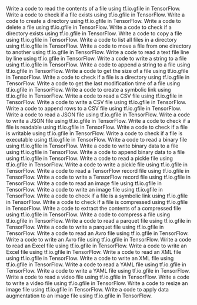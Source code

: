 Write a code to read the contents of a file using tf.io.gfile in TensorFlow.
Write a code to check if a file exists using tf.io.gfile in TensorFlow.
Write a code to create a directory using tf.io.gfile in TensorFlow.
Write a code to delete a file using tf.io.gfile in TensorFlow.
Write a code to check if a directory exists using tf.io.gfile in TensorFlow.
Write a code to copy a file using tf.io.gfile in TensorFlow.
Write a code to list all files in a directory using tf.io.gfile in TensorFlow.
Write a code to move a file from one directory to another using tf.io.gfile in TensorFlow.
Write a code to read a text file line by line using tf.io.gfile in TensorFlow.
Write a code to write a string to a file using tf.io.gfile in TensorFlow.
Write a code to append a string to a file using tf.io.gfile in TensorFlow.
Write a code to get the size of a file using tf.io.gfile in TensorFlow.
Write a code to check if a file is a directory using tf.io.gfile in TensorFlow.
Write a code to get the last modification time of a file using tf.io.gfile in TensorFlow.
Write a code to create a symbolic link using tf.io.gfile in TensorFlow.
Write a code to read a CSV file using tf.io.gfile in TensorFlow.
Write a code to write a CSV file using tf.io.gfile in TensorFlow.
Write a code to append rows to a CSV file using tf.io.gfile in TensorFlow.
Write a code to read a JSON file using tf.io.gfile in TensorFlow.
Write a code to write a JSON file using tf.io.gfile in TensorFlow.
Write a code to check if a file is readable using tf.io.gfile in TensorFlow.
Write a code to check if a file is writable using tf.io.gfile in TensorFlow.
Write a code to check if a file is executable using tf.io.gfile in TensorFlow.
Write a code to read a binary file using tf.io.gfile in TensorFlow.
Write a code to write binary data to a file using tf.io.gfile in TensorFlow.
Write a code to append binary data to a file using tf.io.gfile in TensorFlow.
Write a code to read a pickle file using tf.io.gfile in TensorFlow.
Write a code to write a pickle file using tf.io.gfile in TensorFlow.
Write a code to read a TensorFlow record file using tf.io.gfile in TensorFlow.
Write a code to write a TensorFlow record file using tf.io.gfile in TensorFlow.
Write a code to read an image file using tf.io.gfile in TensorFlow.
Write a code to write an image file using tf.io.gfile in TensorFlow.
Write a code to check if a file is a symbolic link using tf.io.gfile in TensorFlow.
Write a code to check if a file is compressed using tf.io.gfile in TensorFlow.
Write a code to extract the contents of a compressed file using tf.io.gfile in TensorFlow.
Write a code to compress a file using tf.io.gfile in TensorFlow.
Write a code to read a parquet file using tf.io.gfile in TensorFlow.
Write a code to write a parquet file using tf.io.gfile in TensorFlow.
Write a code to read an Avro file using tf.io.gfile in TensorFlow.
Write a code to write an Avro file using tf.io.gfile in TensorFlow.
Write a code to read an Excel file using tf.io.gfile in TensorFlow.
Write a code to write an Excel file using tf.io.gfile in TensorFlow.
Write a code to read an XML file using tf.io.gfile in TensorFlow.
Write a code to write an XML file using tf.io.gfile in TensorFlow.
Write a code to read a YAML file using tf.io.gfile in TensorFlow.
Write a code to write a YAML file using tf.io.gfile in TensorFlow.
Write a code to read a video file using tf.io.gfile in TensorFlow.
Write a code to write a video file using tf.io.gfile in TensorFlow.
Write a code to resize an image file using tf.io.gfile in TensorFlow.
Write a code to apply data augmentation to an image file using tf.io.gfile in TensorFlow.